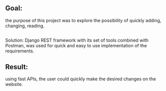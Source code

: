 ## Goal: 
the purpose of this project was to explore the possibility of quickly adding,
changing, reading.
##
Solution: 
Django REST framework with its set of tools combined with Postman, was
used for quick and easy to use implementation of the requirements.
## Result: 
using fast APIs, the user could quickly make the desired changes on the website.
